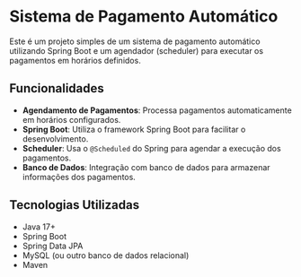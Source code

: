 # Sistema de Pagamento Automático

Este é um projeto simples de um sistema de pagamento automático utilizando Spring Boot e um agendador (scheduler) para executar os pagamentos em horários definidos. 

## Funcionalidades 

- **Agendamento de Pagamentos**: Processa pagamentos automaticamente em horários configurados.
- **Spring Boot**: Utiliza o framework Spring Boot para facilitar o desenvolvimento.
- **Scheduler**: Usa o `@Scheduled` do Spring para agendar a execução dos pagamentos.
- **Banco de Dados**: Integração com banco de dados para armazenar informações dos pagamentos.

## Tecnologias Utilizadas

- Java 17+
- Spring Boot
- Spring Data JPA
- MySQL (ou outro banco de dados relacional)
- Maven
